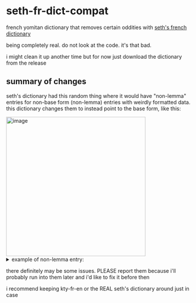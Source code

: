 # seth-fr-dict-compat
french yomitan dictionary that removes certain oddities with [seth's french dictionary](https://github.com/seth-js/yomichan-fr)

being completely real. do not look at the code. it's that bad. 

i might clean it up another time but for now just download the dictionary from the release

## summary of changes
seth's dictionary had this random thing where it would have "non-lemma" entries for non-base form (non-lemma) entries with weirdly formatted data. this dictionary changes them to instead point to the base form, like this:

<img width="376" alt="image" src="https://github.com/user-attachments/assets/48ac13ac-a8d9-465b-8eb9-2822b2d29f27" />

<details>
<summary>example of non-lemma entry:</summary>
<br>
  
![](https://github.com/user-attachments/assets/2cb3560f-b788-4f20-af92-710eaa5f90f2)

from what i gather it's SUPPOSED to look like this when you use his custom yomitan version, but i didnt want to use it cus it hasnt been updated in like 2 years

![screenshot of intended formatting](https://user-images.githubusercontent.com/83692925/216894602-efd6c118-f46d-4062-8864-4a75ba5d6751.png)
</details>

there definitely may be some issues. PLEASE report them because i'll probably run into them later and i'd like to fix it before then

i recommend keeping kty-fr-en or the REAL seth's dictionary around just in case

